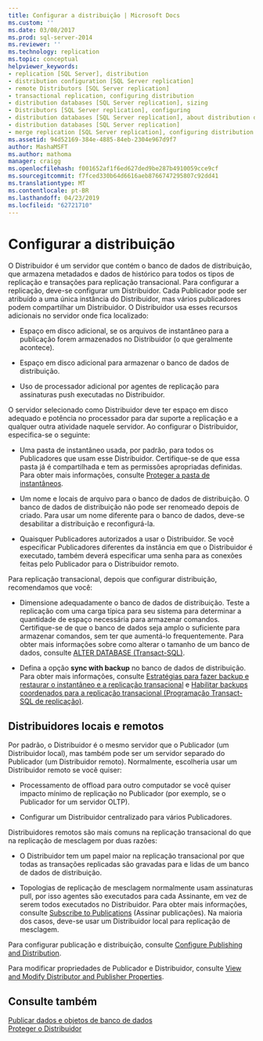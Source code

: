 ```yaml
---
title: Configurar a distribuição | Microsoft Docs
ms.custom: ''
ms.date: 03/08/2017
ms.prod: sql-server-2014
ms.reviewer: ''
ms.technology: replication
ms.topic: conceptual
helpviewer_keywords:
- replication [SQL Server], distribution
- distribution configuration [SQL Server replication]
- remote Distributors [SQL Server replication]
- transactional replication, configuring distribution
- distribution databases [SQL Server replication], sizing
- Distributors [SQL Server replication], configuring
- distribution databases [SQL Server replication], about distribution databases
- distribution databases [SQL Server replication]
- merge replication [SQL Server replication], configuring distribution
ms.assetid: 94d52169-384e-4885-84eb-2304e967d9f7
author: MashaMSFT
ms.author: mathoma
manager: craigg
ms.openlocfilehash: f001652af1f6ed627ded9be287b4910059cce9cf
ms.sourcegitcommit: f7fced330b64d6616aeb8766747295807c92dd41
ms.translationtype: MT
ms.contentlocale: pt-BR
ms.lasthandoff: 04/23/2019
ms.locfileid: "62721710"
---
```

# <a name="configure-distribution"></a>Configurar a distribuição
  O Distribuidor é um servidor que contém o banco de dados de distribuição, que armazena metadados e dados de histórico para todos os tipos de replicação e transações para replicação transacional. Para configurar a replicação, deve-se configurar um Distribuidor. Cada Publicador pode ser atribuído a uma única instância do Distribuidor, mas vários publicadores podem compartilhar um Distribuidor. O Distribuidor usa esses recursos adicionais no servidor onde fica localizado:  
  
-   Espaço em disco adicional, se os arquivos de instantâneo para a publicação forem armazenados no Distribuidor (o que geralmente acontece).  
  
-   Espaço em disco adicional para armazenar o banco de dados de distribuição.  
  
-   Uso de processador adicional por agentes de replicação para assinaturas push executadas no Distribuidor.  
  
 O servidor selecionado como Distribuidor deve ter espaço em disco adequado e potência no processador para dar suporte a replicação e a qualquer outra atividade naquele servidor. Ao configurar o Distribuidor, especifica-se o seguinte:  
  
-   Uma pasta de instantâneo usada, por padrão, para todos os Publicadores que usam esse Distribuidor. Certifique-se de que essa pasta já é compartilhada e tem as permissões apropriadas definidas. Para obter mais informações, consulte [Proteger a pasta de instantâneos](security/secure-the-snapshot-folder.md).  
  
-   Um nome e locais de arquivo para o banco de dados de distribuição. O banco de dados de distribuição não pode ser renomeado depois de criado. Para usar um nome diferente para o banco de dados, deve-se desabilitar a distribuição e reconfigurá-la.  
  
-   Quaisquer Publicadores autorizados a usar o Distribuidor. Se você especificar Publicadores diferentes da instância em que o Distribuidor é executado, também deverá especificar uma senha para as conexões feitas pelo Publicador para o Distribuidor remoto.  
  
 Para replicação transacional, depois que configurar distribuição, recomendamos que você:  
  
-   Dimensione adequadamente o banco de dados de distribuição. Teste a replicação com uma carga típica para seu sistema para determinar a quantidade de espaço necessária para armazenar comandos. Certifique-se de que o banco de dados seja amplo o suficiente para armazenar comandos, sem ter que aumentá-lo frequentemente. Para obter mais informações sobre como alterar o tamanho de um banco de dados, consulte [ALTER DATABASE &#40;Transact-SQL&#41;](/sql/t-sql/statements/alter-database-transact-sql).  
  
-   Defina a opção **sync with backup** no banco de dados de distribuição. Para obter mais informações, consulte [Estratégias para fazer backup e restaurar o instantâneo e a replicação transacional](administration/strategies-for-backing-up-and-restoring-snapshot-and-transactional-replication.md) e [Habilitar backups coordenados para a replicação transacional &#40;Programação Transact-SQL de replicação&#41;](administration/enable-coordinated-backups-for-transactional-replication.md).  
  
## <a name="local-and-remote-distributors"></a>Distribuidores locais e remotos  
 Por padrão, o Distribuidor é o mesmo servidor que o Publicador (um Distribuidor local), mas também pode ser um servidor separado do Publicador (um Distribuidor remoto). Normalmente, escolheria usar um Distribuidor remoto se você quiser:  
  
-   Processamento de offload para outro computador se você quiser impacto mínimo de replicação no Publicador (por exemplo, se o Publicador for um servidor OLTP).  
  
-   Configurar um Distribuidor centralizado para vários Publicadores.  
  
 Distribuidores remotos são mais comuns na replicação transacional do que na replicação de mesclagem por duas razões:  
  
-   O Distribuidor tem um papel maior na replicação transacional por que todas as transações replicadas são gravadas para e lidas de um banco de dados de distribuição.  
  
-   Topologias de replicação de mesclagem normalmente usam assinaturas pull, por isso agentes são executados para cada Assinante, em vez de serem todos executados no Distribuidor. Para obter mais informações, consulte [Subscribe to Publications](subscribe-to-publications.md) (Assinar publicações). Na maioria dos casos, deve-se usar um Distribuidor local para replicação de mesclagem.  
  
 Para configurar publicação e distribuição, consulte [Configure Publishing and Distribution](configure-publishing-and-distribution.md).  
  
 Para modificar propriedades de Publicador e Distribuidor, consulte [View and Modify Distributor and Publisher Properties](view-and-modify-distributor-and-publisher-properties.md).  
  
## <a name="see-also"></a>Consulte também  
 [Publicar dados e objetos de banco de dados](publish/publish-data-and-database-objects.md)   
 [Proteger o Distribuidor](security/secure-the-distributor.md)  
  
  
